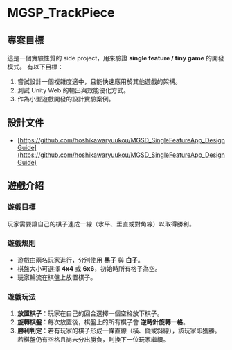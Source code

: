 # MGSP_TrackPiece

## 專案目標

這是一個實驗性質的 side project，用來驗證 **single feature / tiny game** 的開發模式。 有以下目標：  

1. 嘗試設計一個複雜度適中，且能快速應用於其他遊戲的架構。  
2. 測試 Unity Web 的輸出與效能優化方式。  
3. 作為小型遊戲開發的設計實驗案例。  

## 設計文件
- [https://github.com/hoshikawaryuukou/MGSD_SingleFeatureApp_DesignGuide](https://github.com/hoshikawaryuukou/MGSD_SingleFeatureApp_DesignGuide)

## 遊戲介紹

### 遊戲目標

玩家需要讓自己的棋子連成一線（水平、垂直或對角線）以取得勝利。

### 遊戲規則

- 遊戲由兩名玩家進行，分別使用 **黑子** 與 **白子**。  
- 棋盤大小可選擇 **4x4** 或 **6x6**，初始時所有格子為空。  
- 玩家輪流在棋盤上放置棋子。  

### 遊戲玩法

1. **放置棋子**：玩家在自己的回合選擇一個空格放下棋子。  
2. **旋轉棋盤**：每次放置後，棋盤上的所有棋子會 **逆時針旋轉一格**。  
3. **勝利判定**：若有玩家的棋子形成一條直線（橫、縱或斜線），該玩家即獲勝。若棋盤仍有空格且尚未分出勝負，則換下一位玩家繼續。  
